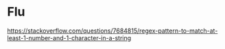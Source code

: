 # Flu

https://stackoverflow.com/questions/7684815/regex-pattern-to-match-at-least-1-number-and-1-character-in-a-string